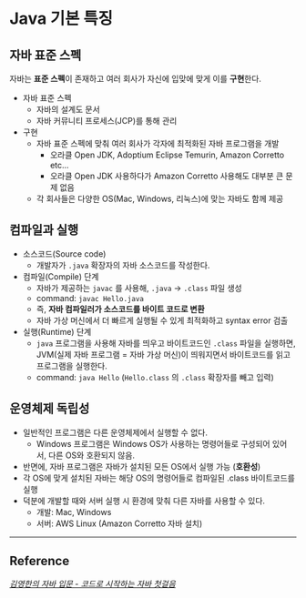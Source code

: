 # Java 기본 특징

## 자바 표준 스펙
자바는 **표준 스펙**이 존재하고 여러 회사가 자신에 입맞에 맞게 이를 **구현**한다.
* 자바 표준 스펙
	* 자바의 설계도 문서
	* 자바 커뮤니티 프로세스(JCP)를 통해 관리
* 구현
	* 자바 표준 스펙에 맞춰 여러 회사가 각자에 최적화된 자바 프로그램을 개발
		* 오라클 Open JDK, Adoptium Eclipse Temurin, Amazon Corretto etc...
		* 오라클 Open JDK 사용하다가 Amazon Corretto 사용해도 대부분 큰 문제 없음
	* 각 회사들은 다양한 OS(Mac, Windows, 리눅스)에 맞는 자바도 함께 제공

## 컴파일과 실행
* 소스코드(Source code)
	* 개발자가 `.java` 확장자의 자바 소스코드를 작성한다.
* 컴파일(Compile) 단계
	* 자바가 제공하는 `javac` 를 사용해, `.java` -> `.class` 파일 생성
	* command: `javac Hello.java`
	* 즉, **자바 컴파일러가 소스코드를 바이트 코드로 변환**
	* 자바 가상 머신에서 더 빠르게 실행될 수 있게 최적화하고 syntax error 검출
* 실행(Runtime) 단계
	* `java` 프로그램을 사용해 자바를 띄우고 바이트코드인 `.class` 파일을 실행하면, JVM(실제 자바 프로그램 = 자바 가상 머신)이 띄워지면서 바이트코드를 읽고 프로그램을 실행한다.
	* command: `java Hello` (`Hello.class` 의 `.class` 확장자를 빼고 입력)

## 운영체제 독립성
* 일반적인 프로그램은 다른 운영체제에서 실행할 수 없다.
	* Windows 프로그램은 Windows OS가 사용하는 명령어들로 구성되어 있어서, 다른 OS와 호환되지 않음.
* 반면에, 자바 프로그램은 자바가 설치된 모든 OS에서 실행 가능 (**호환성**)
* 각 OS에 맞게 설치된 자바는 해당 OS의 명령어들로 컴파일된 .class 바이트코드를 실행
* 덕분에 개발할 때와 서버 실행 시 환경에 맞춰 다른 자바를 사용할 수 있다.
	* 개발: Mac, Windows
	* 서버: AWS Linux (Amazon Corretto 자바 설치)
___
## Reference
*[김영한의 자바 입문 - 코드로 시작하는 자바 첫걸음](https://www.inflearn.com/course/%EA%B9%80%EC%98%81%ED%95%9C%EC%9D%98-%EC%9E%90%EB%B0%94-%EC%9E%85%EB%AC%B8)*